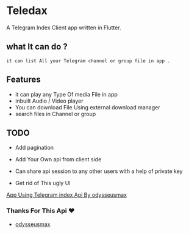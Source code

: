 # Teledax

A Telegram Index Client app written in Flutter.

## what It can do ?

    it can list All your Telegram channel or group file in app .

## Features

- it can play any Type Of media File in app
- inbuilt Audio / Video player
- You can download File Using external download manager
- search files in Channel or group

## TODO

- Add pagination
- Add Your Own api from client side
- Can share api session to any other users with a help of private key

- Get rid of This ugly UI

[App Using Telegram index Api By odysseusmax ](https://github.com/odysseusmax/tg-index)

### Thanks For This Api ❤️

- [odysseusmax](https://github.com/odysseusmax)
